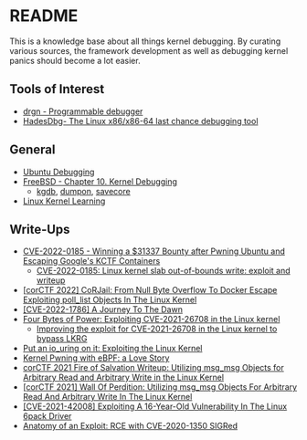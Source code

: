 # README

This is a knowledge base about all things kernel debugging.
By curating various sources, the framework development as well as debugging kernel panics should become a lot easier.

## Tools of Interest

* [drgn - Programmable debugger](https://github.com/osandov/drgn)
* [HadesDbg- The Linux x86/x86-64 last chance debugging tool](https://github.com/h311d1n3r/HadesDbg)

## General

* [Ubuntu Debugging](https://wiki.ubuntu.com/Kernel/Debugging)
* [FreeBSD - Chapter 10. Kernel Debugging](https://docs.freebsd.org/en/books/developers-handbook/kerneldebug/)
  * [kgdb](https://www.freebsd.org/cgi/man.cgi?query=kgdb&sektion=1), [dumpon](https://www.freebsd.org/cgi/man.cgi?query=dumpon&sektion=8), [savecore](https://www.freebsd.org/cgi/man.cgi?query=savecore&sektion=8)
* [Linux Kernel Learning](https://github.com/ocastejon/linux-kernel-learning)

## Write-Ups

* [CVE-2022-0185 - Winning a $31337 Bounty after Pwning Ubuntu and Escaping Google's KCTF Containers](https://www.willsroot.io/2022/01/cve-2022-0185.html)
  * [CVE-2022-0185: Linux kernel slab out-of-bounds write: exploit and writeup](https://www.openwall.com/lists/oss-security/2022/01/25/14)
* [[corCTF 2022] CoRJail: From Null Byte Overflow To Docker Escape Exploiting poll_list Objects In The Linux Kernel](https://syst3mfailure.io/corjail)
* [[CVE-2022-1786] A Journey To The Dawn](https://blog.kylebot.net/2022/10/16/CVE-2022-1786/)
* [Four Bytes of Power: Exploiting CVE-2021-26708 in the Linux kernel](https://a13xp0p0v.github.io/2021/02/09/CVE-2021-26708.html)
  * [Improving the exploit for CVE-2021-26708 in the Linux kernel to bypass LKRG](https://a13xp0p0v.github.io/2021/08/25/lkrg-bypass.html)
* [Put an io_uring on it: Exploiting the Linux Kernel](https://www.graplsecurity.com/post/iou-ring-exploiting-the-linux-kernel)
* [Kernel Pwning with eBPF: a Love Story](https://www.graplsecurity.com/post/kernel-pwning-with-ebpf-a-love-story)
* [corCTF 2021 Fire of Salvation Writeup: Utilizing msg_msg Objects for Arbitrary Read and Arbitrary Write in the Linux Kernel](https://www.willsroot.io/2021/08/corctf-2021-fire-of-salvation-writeup.html)
* [[corCTF 2021] Wall Of Perdition: Utilizing msg_msg Objects For Arbitrary Read And Arbitrary Write In The Linux Kernel](https://syst3mfailure.io/wall-of-perdition)
* [[CVE-2021-42008] Exploiting A 16-Year-Old Vulnerability In The Linux 6pack Driver](https://syst3mfailure.io/sixpack-slab-out-of-bounds)
* [Anatomy of an Exploit: RCE with CVE-2020-1350 SIGRed](https://www.graplsecurity.com/post/anatomy-of-an-exploit-rce-with-cve-2020-1350-sigred)
